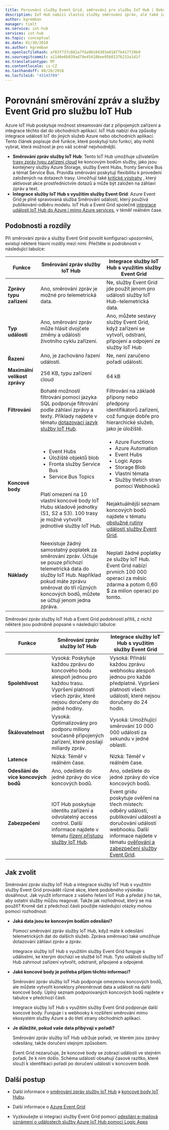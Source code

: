 ```yaml
---
title: Porovnání služby Event Grid, směrování pro službu IoT Hub | Dokumentace Microsoftu
description: IoT Hub nabízí vlastní služby směrování zpráv, ale také integruje s Event gridu pro události publikování. Porovnejte dvě funkce.
author: kgremban
manager: timlt
ms.service: iot-hub
services: iot-hub
ms.topic: conceptual
ms.date: 01/30/2018
ms.author: kgremban
ms.openlocfilehash: af03f737c082a7fda90104303e018f7b417729b9
ms.sourcegitcommit: a1140e6b839ad79e454186ee95b01376233a1d1f
ms.translationtype: MT
ms.contentlocale: cs-CZ
ms.lasthandoff: 08/28/2018
ms.locfileid: "43143789"
---
```

# <a name="compare-message-routing-and-event-grid-for-iot-hub"></a>Porovnání směrování zpráv a služby Event Grid pro službu IoT Hub

Azure IoT Hub poskytuje možnost streamování dat z připojených zařízení a integrace těchto dat do obchodních aplikací. IoT Hub nabízí dva způsoby integrace událostí IoT do jiných služeb Azure nebo obchodních aplikací. Tento článek popisuje dvě funkce, které poskytují tuto funkci, aby mohli vybrat, která možnost je pro váš scénář nejvhodnější.

* **Směrování zpráv služby IoT Hub**: Tento IoT Hub umožňuje uživatelům [trasy zpráv typu zařízení cloud](iot-hub-devguide-messages-read-custom.md) ke koncovým bodům služby, jako jsou kontejnery služby Azure Storage, služby Event Hubs, fronty Service Bus a témat Service Bus. Pravidla směrování poskytují flexibilitu k provedení založených na dotazech trasy. Umožňují také [kritické výstrahy](iot-hub-devguide-messages-d2c.md) , který aktivovat akce prostřednictvím dotazů a může být založen na záhlaví zpráv a text. 
* **Integrace služby IoT Hub s využitím služby Event Grid**: Azure Event Grid je plně spravovaná služba Směrování událostí, který používá publikování-odběru modelu. IoT Hub a Event Grid společně [integrace událostí IoT Hub do Azure i mimo Azure services](iot-hub-event-grid.md), v téměř reálném čase. 

## <a name="similarities-and-differences"></a>Podobnosti a rozdíly

Při směrování zpráv a služby Event Grid povolit konfiguraci upozornění, existují některé hlavní rozdíly mezi nimi. Přečtěte si podrobnosti v následující tabulce:

| Funkce | Směrování zpráv služby IoT Hub | Integrace služby IoT Hub s využitím služby Event Grid |
| ------- | --------------- | ---------- |
| **Zprávy typu zařízení** | Ano, směrování zpráv je možné pro telemetrická data. | Ne, služby Event Grid jde použít jenom pro události služby IoT Hub-telemetrická data. |
| **Typ události** | Ano, směrování zpráv může hlásit dvojčete změny a události životního cyklu zařízení. | Ano, můžete sestavy služby Event Grid, když zařízení se vytvoří, odstraní, připojení a odpojení ze služby IoT Hub |
| **Řazení** | Ano, je zachováno řazení událostí.  | Ne, není zaručeno pořadí událostí. | 
| **Maximální velikost zprávy** | 256 KB, typu zařízení cloud | 64 kB |
| **Filtrování** | Bohaté možnosti filtrování pomocí jazyka SQL podporuje filtrování podle záhlaví zprávy a texty. Příklady najdete v tématu [dotazovací jazyk služby IoT Hub](iot-hub-devguide-query-language.md). | Filtrování na základě přípony nebo předpony identifikátorů zařízení, což funguje dobře pro hierarchické služeb, jako je úložiště. |
| **Koncové body** | <ul><li>Event Hubs</li> <li>Úložiště objektů blob</li> <li>Fronta služby Service Bus</li> <li>Service Bus Topics</li></ul><br>Platí omezení na 10 vlastní koncové body IoT Hubu skladové jednotky (S1, S2 a S3). 100 trasy je možné vytvořit jednotlivé služby IoT Hub. | <ul><li>Azure Functions</li> <li>Azure Automation</li> <li>Event Hubs</li> <li>Logic Apps</li> <li>Storage Blob</li> <li>Vlastní témata</li> <li>Služby třetích stran pomocí Webhooků</li></ul><br>Nejaktuálnější seznam koncových bodů najdete v tématu [obslužné rutiny událostí služby Event Grid](../event-grid/overview.md#event-handlers). |
| **Náklady** | Neexistuje žádný samostatný poplatek za směrování zpráv. Účtuje se pouze příchozí telemetrická data do služby IoT Hub. Například pokud máte zprávu směrovat do tří různých koncových bodů, můžete se účtují jenom jedna zpráva. | Neplatí žádné poplatky ze služby IoT Hub. Event Grid nabízí prvních 100 000 operací za měsíc zdarma a potom 0,60 $ za milion operací po tomto. |

Směrování zpráv služby IoT Hub a Event Grid podobností příliš, z nichž některé jsou podrobně popsané v následující tabulce:

| Funkce | Směrování zpráv služby IoT Hub | Integrace služby IoT Hub s využitím služby Event Grid |
| ------- | --------------- | ---------- |
| **Spolehlivost** | Vysoká: Poskytuje každou zprávu do koncového bodu alespoň jednou pro každou trasu. Vypršení platnosti všech zpráv, které nejsou doručeny do jedné hodiny. | Vysoká: Přináší každou zprávu webhooku alespoň jednou pro každé předplatné. Vypršení platnosti všech událostí, které nejsou doručeny do 24 hodin. | 
| **Škálovatelnost** | Vysoká: Optimalizovány pro podporu miliony současně připojených zařízení, které posílají miliardy zpráv. | Vysoká: Umožňující směrování 10 000 000 událostí za sekundu v jedné oblasti. |
| **Latence** | Nízká: Téměř v reálném čase. | Nízká: Téměř v reálném čase. |
| **Odesílání do více koncových bodů** | Ano, odešlete do jedné zprávy do více koncových bodů. | Ano, odešlete do jedné zprávy do více koncových bodů.  | 
| **Zabezpečení** | IOT Hub poskytuje identitu zařízení a odvolatelný access control. Další informace najdete v tématu [řízení přístupu služby IoT Hub](iot-hub-devguide-security.md). | Event gridu poskytuje ověření na třech místech: odběry událostí, publikování událostí a doručování událostí webhooku. Další informace najdete v tématu [ověřování a zabezpečení služby Event Grid](../event-grid/security-authentication.md). |

## <a name="how-to-choose"></a>Jak zvolit

Směrování zpráv služby IoT Hub a integrace služby IoT Hub s využitím služby Event Grid provádět různé akce, které podobného výsledku dosáhnout. Jak využít informace z vašeho řešení IoT Hub a předat jí ho tak, aby ostatní služby můžou reagovat. Takže jak rozhodnout, který se má použít? Kromě dat z předchozí části použijte následující otázky mohou pomoci rozhodnout: 

* **Jaká data jsou ke koncovým bodům odesílání?**

   Pomocí směrování zpráv služby IoT Hub, když máte k odesílání telemetrických dat do dalších služeb. Zpráva směrovací také umožňuje dotazování záhlaví zpráv a zpráv. 

   Integrace služby IoT Hub s využitím služby Event Grid funguje s událostmi, ke kterým dochází ve službě IoT Hub. Tyto události služby IoT Hub zahrnout zařízení vytvořit, odstranit, připojené a odpojené. 

* **Jaké koncové body je potřeba příjem těchto informací?**

   Směrování zpráv služby IoT Hub podporuje omezenou koncových bodů, ale můžete vytvořit konektory přesměrovat data a události na další koncové body. Úplný seznam podporovaných koncových bodů najdete v tabulce v předchozí části. 

   Integrace služby IoT Hub s využitím služby Event Grid podporuje další koncové body. Funguje i s webhooky k rozšíření směrování mimo ekosystém služby Azure a do třetí strany obchodních aplikací. 

* **Je důležité, pokud vaše data přibývají v pořadí?**

   Směrování zpráv služby IoT Hub udržuje pořadí, ve kterém jsou zprávy odesílány, takže doručení stejným způsobem.

   Event Grid nezaručuje, že koncové body se zobrazí události ve stejném pořadí, že k nim došlo. Schéma událostí obsahují časové razítko, které slouží k identifikaci pořadí po doručení událostí v koncovém bodě. 

## <a name="next-steps"></a>Další postup

* Další informace o [směrování zpráv služby IoT Hub](iot-hub-devguide-messages-d2c.md) a [koncové body IoT Hubu](iot-hub-devguide-endpoints.md).

* Další informace o [Azure Event Grid](../event-grid/overview.md)

* Vyzkoušejte si integraci služby Event Grid pomocí [odesílání e-mailová oznámení o událostech služby Azure IoT Hub pomocí Logic Apps](../event-grid/publish-iot-hub-events-to-logic-apps.md)